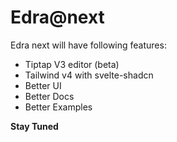 # Edra@next

Edra next will have following features:

- Tiptap V3 editor (beta)
- Tailwind v4 with svelte-shadcn
- Better UI
- Better Docs
- Better Examples

**Stay Tuned**